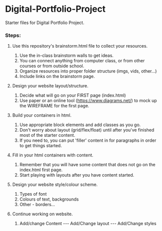 # Digital-Portfolio-Project

Starter files for Digital Portfolio Project.

### Steps:

1. Use this repository's brainstorm.html file to collect your resources.
   1) Use the in-class brainstorm walls to get ideas.
   2) You can connect anything from computer class,
   or from other courses or from outside school.
   3) Organize resources into proper folder structure (imgs, vids, other...)
   4) Include links on the brainstorm page.

2. Design your website layout/structure.
   1) Decide what will go on your FIRST page (index.html)
   2) Use paper or an online tool (https://www.diagrams.net/) to mock up the WIREFRAME for the first page.

3. Build your containers in html.
   1) Use appropriate block elements and add classes as you go.
   2) Don't worry about layout (grid/flex/float) until after you've finished most of the starter content.
   3) If you need to, you can put 'filler' content in for paragraphs in order to get things started.

4. Fill in your html containers with content.
   1) Remember that you will have some content that does not go on the index.html first page.
   2) Start playing with layouts after you have content started.

5. Design your website style/colour scheme.
   1) Types of font
   2) Colours of text, backgrounds
   3) Other - borders...

6. Continue working on website.
   1) Add/change Content --- Add/Change layout --- Add/Change styles
